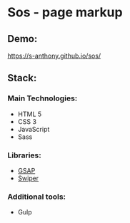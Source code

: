 # Sos - page markup 
## Demo:
https://s-anthony.github.io/sos/
## Stack:
### Main Technologies:
- HTML 5
- CSS 3
- JavaScript
- Sass
### Libraries:
- [GSAP](https://greensock.com/gsap/)
- [Swiper](https://swiperjs.com) 
### Additional tools: 
- Gulp
